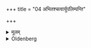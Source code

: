 +++
title = "04 अभितश्चत्वार्युपलिम्पन्ति"

+++

<details><summary>मूलम्</summary>

अभितश्चत्वार्युपलिम्पन्ति ४
</details>

<details><summary>Oldenberg</summary>

4. He besmears four spots to the four sides (of the fire),
</details>
